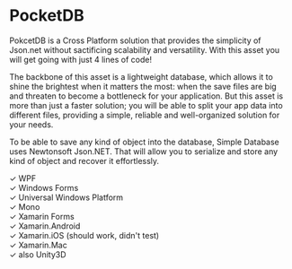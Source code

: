 # PocketDB
PokcetDB is a Cross Platform solution that provides the simplicity of Json.net without sactificing scalability and versatility. With this asset you will get going with just 4 lines of code!

The backbone of this asset is a lightweight database, which allows it to shine the brightest when it matters the most: when the save files are big and threaten to become a bottleneck for your application. But this asset is more than just a faster solution; you will be able to split your app data into different files, providing a simple, reliable and well-organized solution for your needs.

To be able to save any kind of object into the database, Simple Database uses Newtonsoft Json.NET. That will allow you to serialize and store any kind of object and recover it effortlessly.

✓ WPF <br />
✓ Windows Forms <br />
✓ Universal Windows Platform <br />
✓ Mono <br />
✓ Xamarin Forms <br />
✓ Xamarin.Android <br />
✓ Xamarin.iOS (should work, didn't test) <br />
✓ Xamarin.Mac <br />
✓ also Unity3D 
